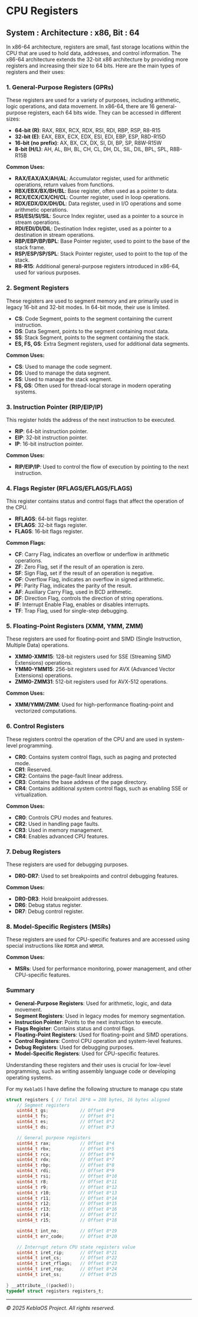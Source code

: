 # CPU Registers

## System : Architecture : x86, Bit : 64

In x86-64 architecture, registers are small, fast storage locations within the CPU that are used to hold data, addresses, and control information. The x86-64 architecture extends the 32-bit x86 architecture by providing more registers and increasing their size to 64 bits. Here are the main types of registers and their uses:

### 1. **General-Purpose Registers (GPRs)**
These registers are used for a variety of purposes, including arithmetic, logic operations, and data movement. In x86-64, there are 16 general-purpose registers, each 64 bits wide. They can be accessed in different sizes:

- **64-bit (R)**: RAX, RBX, RCX, RDX, RSI, RDI, RBP, RSP, R8-R15
- **32-bit (E)**: EAX, EBX, ECX, EDX, ESI, EDI, EBP, ESP, R8D-R15D
- **16-bit (no prefix)**: AX, BX, CX, DX, SI, DI, BP, SP, R8W-R15W
- **8-bit (H/L)**: AH, AL, BH, BL, CH, CL, DH, DL, SIL, DIL, BPL, SPL, R8B-R15B

**Common Uses:**
- **RAX/EAX/AX/AH/AL**: Accumulator register, used for arithmetic operations, return values from functions.
- **RBX/EBX/BX/BH/BL**: Base register, often used as a pointer to data.
- **RCX/ECX/CX/CH/CL**: Counter register, used in loop operations.
- **RDX/EDX/DX/DH/DL**: Data register, used in I/O operations and some arithmetic operations.
- **RSI/ESI/SI/SIL**: Source Index register, used as a pointer to a source in stream operations.
- **RDI/EDI/DI/DIL**: Destination Index register, used as a pointer to a destination in stream operations.
- **RBP/EBP/BP/BPL**: Base Pointer register, used to point to the base of the stack frame.
- **RSP/ESP/SP/SPL**: Stack Pointer register, used to point to the top of the stack.
- **R8-R15**: Additional general-purpose registers introduced in x86-64, used for various purposes.

### 2. **Segment Registers**
These registers are used to segment memory and are primarily used in legacy 16-bit and 32-bit modes. In 64-bit mode, their use is limited.

- **CS**: Code Segment, points to the segment containing the current instruction.
- **DS**: Data Segment, points to the segment containing most data.
- **SS**: Stack Segment, points to the segment containing the stack.
- **ES, FS, GS**: Extra Segment registers, used for additional data segments.

**Common Uses:**
- **CS**: Used to manage the code segment.
- **DS**: Used to manage the data segment.
- **SS**: Used to manage the stack segment.
- **FS, GS**: Often used for thread-local storage in modern operating systems.

### 3. **Instruction Pointer (RIP/EIP/IP)**
This register holds the address of the next instruction to be executed.

- **RIP**: 64-bit instruction pointer.
- **EIP**: 32-bit instruction pointer.
- **IP**: 16-bit instruction pointer.

**Common Uses:**
- **RIP/EIP/IP**: Used to control the flow of execution by pointing to the next instruction.

### 4. **Flags Register (RFLAGS/EFLAGS/FLAGS)**
This register contains status and control flags that affect the operation of the CPU.

- **RFLAGS**: 64-bit flags register.
- **EFLAGS**: 32-bit flags register.
- **FLAGS**: 16-bit flags register.

**Common Flags:**
- **CF**: Carry Flag, indicates an overflow or underflow in arithmetic operations.
- **ZF**: Zero Flag, set if the result of an operation is zero.
- **SF**: Sign Flag, set if the result of an operation is negative.
- **OF**: Overflow Flag, indicates an overflow in signed arithmetic.
- **PF**: Parity Flag, indicates the parity of the result.
- **AF**: Auxiliary Carry Flag, used in BCD arithmetic.
- **DF**: Direction Flag, controls the direction of string operations.
- **IF**: Interrupt Enable Flag, enables or disables interrupts.
- **TF**: Trap Flag, used for single-step debugging.

### 5. **Floating-Point Registers (XMM, YMM, ZMM)**
These registers are used for floating-point and SIMD (Single Instruction, Multiple Data) operations.

- **XMM0-XMM15**: 128-bit registers used for SSE (Streaming SIMD Extensions) operations.
- **YMM0-YMM15**: 256-bit registers used for AVX (Advanced Vector Extensions) operations.
- **ZMM0-ZMM31**: 512-bit registers used for AVX-512 operations.

**Common Uses:**
- **XMM/YMM/ZMM**: Used for high-performance floating-point and vectorized computations.

### 6. **Control Registers**
These registers control the operation of the CPU and are used in system-level programming.

- **CR0**: Contains system control flags, such as paging and protected mode.
- **CR1**: Reserved.
- **CR2**: Contains the page-fault linear address.
- **CR3**: Contains the base address of the page directory.
- **CR4**: Contains additional system control flags, such as enabling SSE or virtualization.

**Common Uses:**
- **CR0**: Controls CPU modes and features.
- **CR2**: Used in handling page faults.
- **CR3**: Used in memory management.
- **CR4**: Enables advanced CPU features.

### 7. **Debug Registers**
These registers are used for debugging purposes.

- **DR0-DR7**: Used to set breakpoints and control debugging features.

**Common Uses:**
- **DR0-DR3**: Hold breakpoint addresses.
- **DR6**: Debug status register.
- **DR7**: Debug control register.

### 8. **Model-Specific Registers (MSRs)**
These registers are used for CPU-specific features and are accessed using special instructions like `RDMSR` and `WRMSR`.

**Common Uses:**
- **MSRs**: Used for performance monitoring, power management, and other CPU-specific features.

### Summary
- **General-Purpose Registers**: Used for arithmetic, logic, and data movement.
- **Segment Registers**: Used in legacy modes for memory segmentation.
- **Instruction Pointer**: Points to the next instruction to execute.
- **Flags Register**: Contains status and control flags.
- **Floating-Point Registers**: Used for floating-point and SIMD operations.
- **Control Registers**: Control CPU operation and system-level features.
- **Debug Registers**: Used for debugging purposes.
- **Model-Specific Registers**: Used for CPU-specific features.

Understanding these registers and their uses is crucial for low-level programming, such as writing assembly language code or developing operating systems.

For my `KeblaOS` I have define the following structure to manage cpu state 

```c
struct registers { // Total 26*8 = 208 bytes, 16 bytes aligned
    // Segment registers
    uint64_t gs;            // Offset 8*0
    uint64_t fs;            // Offset 8*1
    uint64_t es;            // Offset 8*2
    uint64_t ds;            // Offset 8*3

    // General purpose registers
    uint64_t rax;           // Offset 8*4
    uint64_t rbx;           // Offset 8*5
    uint64_t rcx;           // Offset 8*6
    uint64_t rdx;           // Offset 8*7
    uint64_t rbp;           // Offset 8*8
    uint64_t rdi;           // Offset 8*9
    uint64_t rsi;           // Offset 8*10
    uint64_t r8;            // Offset 8*11
    uint64_t r9;            // Offset 8*12
    uint64_t r10;           // Offset 8*13
    uint64_t r11;           // Offset 8*14
    uint64_t r12;           // Offset 8*15
    uint64_t r13;           // Offset 8*16
    uint64_t r14;           // Offset 8*17
    uint64_t r15;           // Offset 8*18

    uint64_t int_no;        // Offset 8*19
    uint64_t err_code;      // Offset 8*20

    // Interrupt return CPU state registers value
    uint64_t iret_rip;      // Offset 8*21
    uint64_t iret_cs;       // Offset 8*22
    uint64_t iret_rflags;   // Offset 8*23
    uint64_t iret_rsp;      // Offset 8*24
    uint64_t iret_ss;       // Offset 8*25
    
} __attribute__((packed));
typedef struct registers registers_t;
```

--------------------------
*© 2025 KeblaOS Project. All rights reserved.*